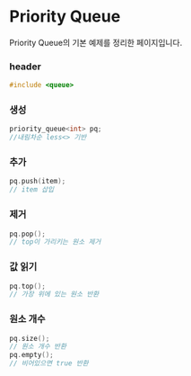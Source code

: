 # Priority Queue
Priority Queue의 기본 예제를 정리한 페이지입니다.

### header
```cpp
#include <queue>
```
### 생성
```cpp
priority_queue<int> pq;
//내림차순 less<> 기반
```
### 추가
```cpp
pq.push(item);
// item 삽입
```
### 제거
```cpp
pq.pop();
// top이 가리키는 원소 제거
```
### 값 읽기
```cpp
pq.top();
// 가장 위에 있는 원소 반환
```
### 원소 개수
```cpp
pq.size();
// 원소 개수 반환
pq.empty();
// 비어있으면 true 반환
```
